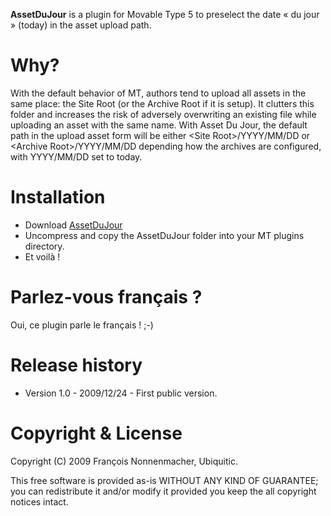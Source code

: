**AssetDuJour** is a plugin for Movable Type 5 to preselect the date « du jour » (today) in the asset upload path.

# Why?

With the default behavior of MT, authors tend to upload all assets in the same place: the Site Root (or the Archive Root if it is setup). It clutters this folder and increases the risk of adversely overwriting an existing file while uploading an asset with the same name.
With Asset Du Jour, the default path in the upload asset form will be either &lt;Site Root>/YYYY/MM/DD or &lt;Archive Root>/YYYY/MM/DD depending how the archives are configured, with YYYY/MM/DD set to today.

# Installation

* Download <a href="http://github.com/padawan/AssetDuJour/">AssetDuJour</a>
* Uncompress and copy the AssetDuJour folder into your MT plugins directory.
* Et voilà !

# Parlez-vous français ?

Oui, ce plugin parle le français ! ;-)

# Release history

* Version 1.0 - 2009/12/24 - First public version.

# Copyright & License

Copyright (C) 2009 François Nonnenmacher, Ubiquitic.

This free software is provided as-is WITHOUT ANY KIND OF GUARANTEE; you can redistribute it and/or modify it provided you keep the all copyright notices intact.